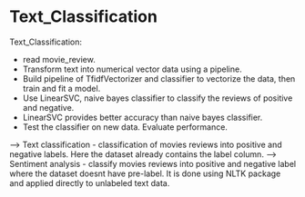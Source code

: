 # Text_Classification

Text_Classification:
- read movie_review. 
- Transform text into numerical vector data using a pipeline.
- Build pipeline of TfidfVectorizer and classifier to vectorize the data, then train and fit a model. 
- Use LinearSVC, naive bayes classifier to classify the reviews of positive and negative.
- LinearSVC provides better accuracy than naive bayes classifier. 
- Test the classifier on new data. Evaluate performance. 

--> Text classification - classification of movies reviews into positive and negative labels. Here the dataset already contains the label column.
--> Sentiment analysis - classify movies reviews into positive and negative label where the dataset doesnt have pre-label. It is done using NLTK package and applied directly to unlabeled text data. 
